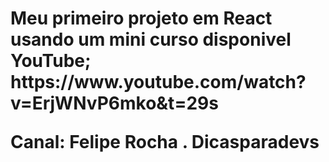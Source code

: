 <h1>
Meu primeiro projeto em React usando um mini curso disponivel YouTube;
https://www.youtube.com/watch?v=ErjWNvP6mko&t=29s



Canal: Felipe Rocha . Dicasparadevs
</h1>